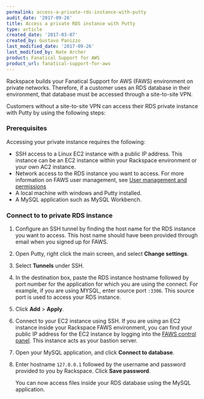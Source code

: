 ```yaml
---
permalink: access-a-private-rds-instance-with-putty
audit_date: '2017-09-26'
title: Access a private RDS instance with Putty
type: article
created_date: '2017-03-07'
created_by: Gustavo Panizzo
last_modified_date: '2017-09-26'
last_modified_by: Nate Archer
product: Fanatical Support for AWS
product_url: fanatical-support-for-aws
---
```


Rackspace builds your Fanatical Support for AWS (FAWS) environment on private networks. Therefore, if a customer uses an RDS database in their environment, that database must be accessed through a site-to-site VPN.

Customers without a site-to-site VPN can access their RDS private instance with Putty by using the following steps:

### Prerequisites

Accessing your private instance requires the following:

   - SSH access to a Linux EC2 instance with a public IP address. This instance can be an EC2 instance within your Rackspace environment or your own AC2 instance.
   - Network access to the RDS instance you want to access. For more information on FAWS user management, see [User management and permissions](https://manage.rackspace.com/docs/product-guide/access_and_permissions/user_management_and_permissions.html)
   - A local machine with windows and Putty installed.
   - A MySQL application such as MySQL Workbench.

### Connect to to private RDS instance

1. Configure an SSH tunnel by finding the host name for the RDS instance you want to access. This host name should have been provided through email when you signed up for FAWS.
2. Open Putty, right click the main screen, and select **Change settings**.
3. Select **Tunnels** under SSH.
4. In the destination box, paste the RDS instance hostname followed by port number for the application for which you are using the connect. For example, if you are using MYSQL, enter source port `:3306`. This source port is used to access your RDS instance.
5. Click **Add** > **Apply**.
6. Connect to your EC2 instance using SSH. If you are using an EC2 instance inside your Rackspace FAWS environment, you can find your public IP address for the EC2 instance by logging into the [FAWS control panel](https://login.rackspace.com/). This instance acts as your bastion server.
7. Open your MySQL application, and click **Connect to database**.
8. Enter hostname `127.0.0.1` followed by the username and password provided to you by Rackspace. Click **Save password**.

   You can now access files inside your RDS database using the MySQL application.
